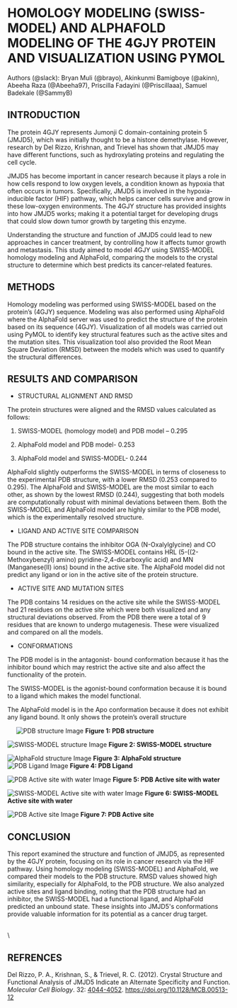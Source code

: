 # **HOMOLOGY MODELING (SWISS-MODEL) AND ALPHAFOLD MODELING OF THE 4GJY PROTEIN AND VISUALIZATION USING PYMOL**

Authors (@slack): Bryan Muli (@brayo), Akinkunmi Bamigboye (@akinn), Abeeha Raza (@Abeeha97), Priscilla Fadayini (@Priscillaaa), Samuel Badekale (@SammyB)


## **INTRODUCTION** 

The protein 4GJY represents Jumonji C domain-containing protein 5 (JMJD5), which was initially thought to be a histone demethylase. However, research by Del Rizzo, Krishnan, and Trievel has shown that JMJD5 may have different functions, such as hydroxylating proteins and regulating the cell cycle.

JMJD5 has become important in cancer research because it plays a role in how cells respond to low oxygen levels, a condition known as hypoxia that often occurs in tumors. Specifically, JMJD5 is involved in the hypoxia-inducible factor (HIF) pathway, which helps cancer cells survive and grow in these low-oxygen environments. The 4GJY structure has provided insights into how JMJD5 works; making it a potential target for developing drugs that could slow down tumor growth by targeting this enzyme.

Understanding the structure and function of JMJD5 could lead to new approaches in cancer treatment, by controlling how it affects tumor growth and metastasis. This study aimed to model 4GJY using SWISS-MODEL homology modeling and AlphaFold, comparing the models to the crystal structure to determine which best predicts its cancer-related features.


## **METHODS**

Homology modeling was performed using SWISS-MODEL based on the protein’s (4GJY) sequence. Modeling was also performed using AlphaFold where the AlphaFold server was used to predict the structure of the protein based on its sequence (4GJY). Visualization of all models was carried out using PyMOL to identify key structural features such as the active sites and the mutation sites. This visualization tool also provided the Root Mean Square Deviation (RMSD) between the models which was used to quantify the structural differences.


## **RESULTS AND COMPARISON**

- STRUCTURAL ALIGNMENT AND RMSD

The protein structures were aligned and the RMSD values calculated as follows:

1. SWISS-MODEL (homology model) and PDB model – 0.295

2. AlphaFold model and PDB model- 0.253 

3. AlphaFold model and SWISS-MODEL- 0.244

AlphaFold slightly outperforms the SWISS-MODEL in terms of closeness to the experimental PDB structure, with a lower RMSD (0.253 compared to 0.295). The AlphaFold and SWISS-MODEL are the most similar to each other, as shown by the lowest RMSD (0.244), suggesting that both models are computationally robust with minimal deviations between them. Both the SWISS-MODEL and AlphaFold model are highly similar to the PDB model, which is the experimentally resolved structure.

- LIGAND AND ACTIVE SITE COMPARISON

The PDB structure contains the inhibitor OGA (N-Oxalylglycine) and CO bound in the active site. The SWISS-MODEL contains HRL (5-((2-Methoxybenzyl) amino) pyridine-2,4-dicarboxylic acid) and MN (Manganese(II) ions) bound in the active site. The AlphaFold model did not predict any ligand or ion in the active site of the protein structure.

- ACTIVE SITE AND MUTATION SITES

The PDB contains 14 residues on the active site while the SWISS-MODEL had 21 residues on the active site which were both visualized and any structural deviations observed. From the PDB there were a total of 9 residues that are known to undergo mutagenesis. These were visualized and compared on all the models.

- CONFORMATIONS 

The PDB model is in the antagonist- bound conformation because it has the inhibitor bound which may restrict the active site and also affect the functionality of the protein.

The SWISS-MODEL is the agonist-bound conformation because it is bound to a ligand which makes the model functional.

The AlphaFold model is in the Apo conformation because it does not exhibit any ligand bound. It only shows the protein’s overall structure

    
![PDB structure Image](08C99CC2-01AF-4B17-8890-732B5975E15B.jpeg)
**Figure 1: PDB structure**

![SWISS-MODEL structure Image](BB0C38DF-CB59-483F-B4CE-69AF1249668E.jpeg)
**Figure 2: SWISS-MODEL structure**

![AlphaFold structure Image](5F161E78-A92B-4DE1-A9A4-DE537937B12A.jpeg)
**Figure 3: AlphaFold structure**
 
![PDB Ligand Image](72566644-7E3E-4EEC-88C0-B7D46FEB3727.png)
**Figure 4: PDB Ligand**

![PDB Active site with water Image](16309828-37DC-4794-BEC2-8B420099342B.png)
**Figure 5: PDB Active site with water**

![SWISS-MODEL Active site with water Image](DF5AF719-D03E-41C7-896B-18AC67843BCE.png)
**Figure 6: SWISS-MODEL Active site with water**

![PDB Active site Image](1BBB6D04-FD05-43FD-8084-CD6D0E896E59.png)
**Figure 7: PDB Active site**


## **CONCLUSION** 

This report examined the structure and function of JMJD5, as represented by the 4GJY protein, focusing on its role in cancer research via the HIF pathway. Using homology modeling (SWISS-MODEL) and AlphaFold, we compared their models to the PDB structure. RMSD values showed high similarity, especially for AlphaFold, to the PDB structure. We also analyzed active sites and ligand binding, noting that the PDB structure had an inhibitor, the SWISS-MODEL had a functional ligand, and AlphaFold predicted an unbound state. These insights into JMJD5's conformations provide valuable information for its potential as a cancer drug target.

\
\



## **REFRENCES**

Del Rizzo, P. A., Krishnan, S., & Trievel, R. C. (2012). Crystal Structure and Functional Analysis of JMJD5 Indicate an Alternate Specificity and Function. _Molecular Cell Biology_. 32: [4044-4052](tel:4044-4052). <https://doi.org/10.1128/MCB.00513-12> 
